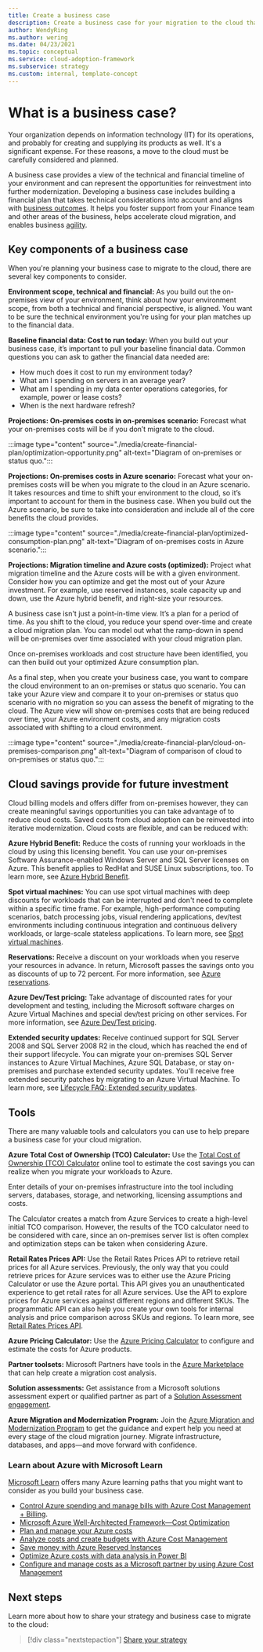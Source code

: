 ```yaml
---
title: Create a business case
description: Create a business case for your migration to the cloud that provides a technical and financial timeline of your environment and can represent the opportunities for reinvestment into further modernization.
author: WendyRing
ms.author: wering
ms.date: 04/23/2021
ms.topic: conceptual
ms.service: cloud-adoption-framework
ms.subservice: strategy
ms.custom: internal, template-concept
---
```


# What is a business case?

Your organization depends on information technology (IT) for its operations, and probably for creating and supplying its products as well. It's a significant expense. For these reasons, a move to the cloud must be carefully considered and planned.

A business case provides a view of the technical and financial timeline of your environment and can represent the opportunities for reinvestment into further modernization. Developing a business case includes building a financial plan that takes technical considerations into account and aligns with [business outcomes](./business-outcomes/index.md). It helps you foster support from your Finance team and other areas of the business, helps accelerate cloud migration, and enables business [agility](./business-outcomes/agility-outcomes.md).

## Key components of a business case

When you're planning your business case to migrate to the cloud, there are several key components to consider.

**Environment scope, technical and financial:** As you build out the on-premises view of your environment, think about how your environment scope, from both a technical and financial perspective, is aligned. You want to be sure the technical environment you're using for your plan matches up to the financial data.

**Baseline financial data: Cost to run today:** When you build out your business case, it’s important to pull your baseline financial data. Common questions you can ask to gather the financial data needed are:

- How much does it cost to run my environment today?
- What am I spending on servers in an average year?
- What am I spending in my data center operations categories, for example, power or lease costs?
- When is the next hardware refresh?

**Projections: On-premises costs in on-premises scenario:** Forecast what your on-premises costs will be if you don’t migrate to the cloud.

:::image type="content" source="./media/create-financial-plan/optimization-opportunity.png" alt-text="Diagram of on-premises or status quo.":::

**Projections: On-premises costs in Azure scenario:** Forecast what your on-premises costs will be when you migrate to the cloud in an Azure scenario. It takes resources and time to shift your environment to the cloud, so it’s important to account for them in the business case. When you build out the Azure scenario, be sure to take into consideration and include all of the core benefits the cloud provides.

:::image type="content" source="./media/create-financial-plan/optimized-consumption-plan.png" alt-text="Diagram of on-premises costs in Azure scenario.":::

**Projections: Migration timeline and Azure costs (optimized):** Project what migration timeline and the Azure costs will be with a given environment. Consider how you can optimize and get the most out of your Azure investment. For example, use reserved instances, scale capacity up and down, use the Azure hybrid benefit, and right-size your resources.

A business case isn't just a point-in-time view. It’s a plan for a period of time. As you shift to the cloud, you reduce your spend over-time and create a cloud migration plan. You can model out what the ramp-down in spend will be on-premises over time associated with your cloud migration plan.

Once on-premises workloads and cost structure have been identified, you can then build out your optimized Azure consumption plan.

As a final step, when you create your business case, you want to compare the cloud environment to an on-premises or status quo scenario. You can take your Azure view and compare it to your on-premises or status quo scenario with no migration so you can assess the benefit of migrating to the cloud. The Azure view will show on-premises costs that are being reduced over time, your Azure environment costs, and any migration costs associated with shifting to a cloud environment.

:::image type="content" source="./media/create-financial-plan/cloud-on-premises-comparison.png" alt-text="Diagram of comparison of cloud to on-premises or status quo.":::

## Cloud savings provide for future investment

Cloud billing models and offers differ from on-premises however, they can create meaningful savings opportunities you can take advantage of to reduce cloud costs. Saved costs from cloud adoption can be reinvested into iterative modernization. Cloud costs are flexible, and can be reduced with:

**Azure Hybrid Benefit:** Reduce the costs of running your workloads in the cloud by using this licensing benefit. You can use your on-premises Software Assurance-enabled Windows Server and SQL Server licenses on Azure. This benefit applies to RedHat and SUSE Linux subscriptions, too. To learn more, see [Azure Hybrid Benefit](https://azure.microsoft.com/pricing/hybrid-benefit/).

**Spot virtual machines:** You can use spot virtual machines with deep discounts for workloads that can be interrupted and don't need to complete within a specific time frame. For example, high-performance computing scenarios, batch processing jobs, visual rendering applications, dev/test environments including continuous integration and continuous delivery workloads, or large-scale stateless applications. To learn more, see [Spot virtual machines](https://azure.microsoft.com/pricing/spot/).

**Reservations:** Receive a discount on your workloads when you reserve your resources in advance. In return, Microsoft passes the savings onto you as discounts of up to 72 percent. For more information, see [Azure reservations](https://azure.microsoft.com/reservations/).

**Azure Dev/Test pricing:** Take advantage of discounted rates for your development and testing, including the Microsoft software charges on Azure Virtual Machines and special dev/test pricing on other services. For more information, see [Azure Dev/Test pricing](https://azure.microsoft.com/pricing/dev-test/).

**Extended security updates:** Receive continued support for SQL Server 2008 and SQL Server 2008 R2 in the cloud, which has reached the end of their support lifecycle. You can migrate your on-premises SQL Server instances to Azure Virtual Machines, Azure SQL Database, or stay on-premises and purchase extended security updates. You'll receive free extended security patches by migrating to an Azure Virtual Machine. To learn more, see [Lifecycle FAQ: Extended security updates](/lifecycle/faq/extended-security-updates).

## Tools

There are many valuable tools and calculators you can use to help prepare a business case for your cloud migration.

**Azure Total Cost of Ownership (TCO) Calculator:** Use the [Total Cost of Ownership (TCO) Calculator](https://azure.microsoft.com/pricing/tco/calculator/)
 online tool to estimate the cost savings you can realize when you migrate your workloads to Azure.

Enter details of your on-premises infrastructure into the tool including servers, databases, storage, and networking, licensing assumptions and costs.

The Calculator creates a match from Azure Services to create a high-level initial TCO comparison. However, the results of the TCO calculator need to be considered with care, since an on-premises server list is often complex and optimization steps can be taken when considering Azure.

**Retail Rates Prices API:** Use the Retail Rates Prices API to retrieve retail prices for all Azure services. Previously, the only way that you could retrieve prices for Azure services was to either use the Azure Pricing Calculator or use the Azure portal. This API gives you an unauthenticated experience to get retail rates for all Azure services. Use the API to explore prices for Azure services against different regions and different SKUs. The programmatic API can also help you create your own tools for internal analysis and price comparison across SKUs and regions. To learn more, see [Retail Rates Prices API](/rest/api/cost-management/retail-prices/azure-retail-prices).

**Azure Pricing Calculator:** Use the [Azure Pricing Calculator](https://azure.microsoft.com/pricing/calculator/) to configure and estimate the costs for Azure products.

**Partner toolsets:** Microsoft Partners have tools in the [Azure Marketplace](https://azuremarketplace.microsoft.com/home) that can help create a migration cost analysis.

**Solution assessments:** Get assistance from a Microsoft solutions assessment expert or qualified partner as part of a [Solution Assessment engagement](https://www.microsoft.com/solutionassessments/solutionassessments.aspx).

**Azure Migration and Modernization Program:** Join the  [Azure Migration and Modernization Program](https://azure.microsoft.com/migration/migration-program/) to get the guidance and expert help you need at every stage of the cloud migration journey. Migrate infrastructure, databases, and apps—and move forward with confidence.

### Learn about Azure with Microsoft Learn

[Microsoft Learn](/learn/) offers many Azure learning paths that you might want to consider as you build your business case.

- [Control Azure spending and manage bills with Azure Cost Management + Billing](/learn/paths/control-spending-manage-bills/).
- [Microsoft Azure Well-Architected Framework—Cost Optimization](/learn/modules/azure-well-architected-cost-optimization/)
- [Plan and manage your Azure costs](/learn/modules/plan-manage-azure-costs/)
- [Analyze costs and create budgets with Azure Cost Management](/learn/modules/analyze-costs-create-budgets-azure-cost-management/)
- [Save money with Azure Reserved Instances](/learn/modules/save-money-with-azure-reserved-instances/)
- [Optimize Azure costs with data analysis in Power BI](/learn/modules/optimize-costs-data-analysis-powerbi/)
- [Configure and manage costs as a Microsoft partner by using Azure Cost Management](/learn/modules/manage-costs-partner-cost-management/)

## Next steps

Learn more about how to share your strategy and business case to migrate to the cloud:

> [!div class="nextstepaction"]
> [Share your strategy](./share-your-strategy.md)
